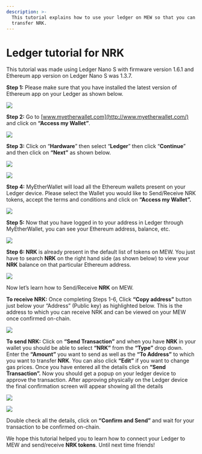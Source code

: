 ```yaml
---
description: >-
  This tutorial explains how to use your ledger on MEW so that you can vie and
  transfer NRK.
---
```


# Ledger tutorial for NRK

This tutorial was made using Ledger Nano S with firmware version 1.6.1 and Ethereum app version on Ledger Nano S was 1.3.7.

**Step 1:** Please make sure that you have installed the latest version of Ethereum app on your Ledger as shown below.

![](../.gitbook/assets/1%20%281%29.png)

**Step 2:** Go to [www.myetherwallet.com](http://www.myetherwallet.com/) and click on **“Access my Wallet”**.

![](../.gitbook/assets/2%20%281%29.png)

**Step 3:** Click on “**Hardware**” then select “**Ledger**” then click “**Continue**” and then click on **“Next”** as shown below.

![](../.gitbook/assets/3%20%282%29.png)

![](../.gitbook/assets/4%20%284%29.png)

**Step 4:** MyEtherWallet will load all the Ethereum wallets present on your Ledger device. Please select the Wallet you would like to Send/Receive NRK tokens, accept the terms and conditions and click on **“Access my Wallet”.**

![](../.gitbook/assets/5.png)

**Step 5:** Now that you have logged in to your address in Ledger through MyEtherWallet, you can see your Ethereum address, balance, etc.

![](../.gitbook/assets/6%20%282%29.png)

**Step 6: NRK** is already present in the default list of tokens on MEW. You just have to search **NRK** on the right hand side \(as shown below\) to view your **NRK** balance on that particular Ethereum address.

![](../.gitbook/assets/7%20%281%29.png)

Now let’s learn how to Send/Receive **NRK** on MEW.

**To receive NRK:** Once completing Steps 1-6, Click **“Copy address”** button just below your “Address” \(Public key\) as highlighted below. This is the address to which you can receive NRK and can be viewed on your MEW once confirmed on-chain.

![](../.gitbook/assets/8%20%282%29.png)

**To send NRK:** Click on **“Send Transaction”** and when you have **NRK** in your wallet you should be able to select **“NRK”** from the **“Type”** drop down. Enter the **“Amount”** you want to send as well as the **“To Address”** to which you want to transfer **NRK**. You can also click **“Edit”** if you want to change gas prices. Once you have entered all the details click on **“Send Transaction”.** Now you should get a popup on your ledger device to approve the transaction. After approving physically on the Ledger device the final confirmation screen will appear showing all the details

![](../.gitbook/assets/9.png)

![](../.gitbook/assets/10%20%282%29.png)

Double check all the details, click on **“Confirm and Send”** and wait for your transaction to be confirmed on-chain.

We hope this tutorial helped you to learn how to connect your Ledger to MEW and send/receive **NRK tokens**. Until next time friends!

